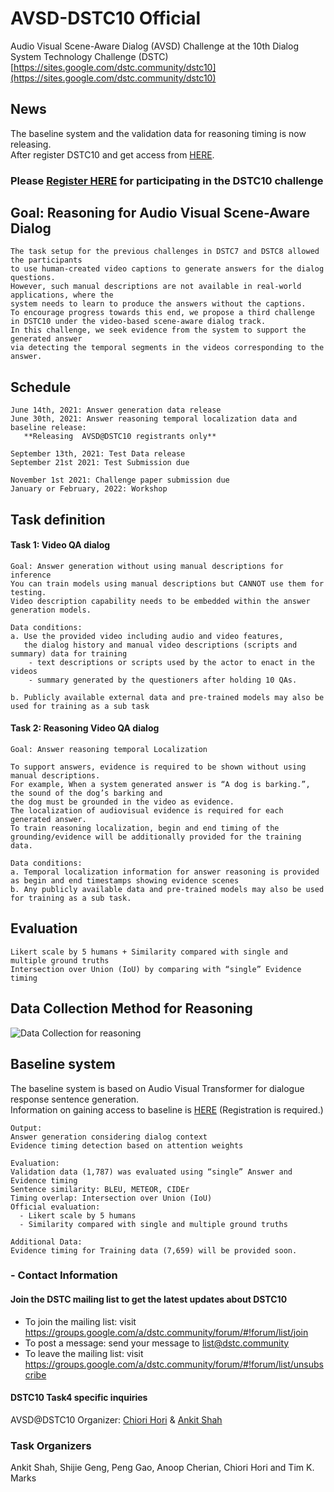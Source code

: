# AVSD-DSTC10 Official
  Audio Visual Scene-Aware Dialog (AVSD) Challenge at the 10th Dialog System Technology Challenge (DSTC)
  [https://sites.google.com/dstc.community/dstc10](https://sites.google.com/dstc.community/dstc10)


## News

The baseline system and the validation data for reasoning timing is now releasing. <br>
After register DSTC10 and get access from [HERE](https://docs.google.com/forms/d/1dDy00UzW66u1V8x8flLsJKbpDQNuqpzaE-Zm_AClSac/prefill).

### Please [Register HERE](https://docs.google.com/forms/d/e/1FAIpQLSe9CgrlygYciIZH_pK8133fbp1kqigTB6JIP7utfNFx_xSm6A/viewform) for participating in the DSTC10 challenge


## Goal: Reasoning for Audio Visual Scene-Aware Dialog

    The task setup for the previous challenges in DSTC7 and DSTC8 allowed the participants 
    to use human-created video captions to generate answers for the dialog questions. 
    However, such manual descriptions are not available in real-world applications, where the 
    system needs to learn to produce the answers without the captions. 
    To encourage progress towards this end, we propose a third challenge
    in DSTC10 under the video-based scene-aware dialog track. 
    In this challenge, we seek evidence from the system to support the generated answer 
    via detecting the temporal segments in the videos corresponding to the answer.
    
## Schedule

    June 14th, 2021: Answer generation data release
    June 30th, 2021: Answer reasoning temporal localization data and baseline release: 
       **Releasing  AVSD@DSTC10 registrants only**
  
    September 13th, 2021: Test Data release
    September 21st 2021: Test Submission due
    
    November 1st 2021: Challenge paper submission due
    January or February, 2022: Workshop

## Task definition
#### Task 1: Video QA dialog
    Goal: Answer generation without using manual descriptions for inference
    You can train models using manual descriptions but CANNOT use them for testing. 
    Video description capability needs to be embedded within the answer generation models.
    
    Data conditions:
    a. Use the provided video including audio and video features, 
       the dialog history and manual video descriptions (scripts and summary) data for training
        - text descriptions or scripts used by the actor to enact in the videos
        - summary generated by the questioners after holding 10 QAs.

    b. Publicly available external data and pre-trained models may also be used for training as a sub task

#### Task 2: Reasoning Video QA dialog
    Goal: Answer reasoning temporal Localization 

    To support answers, evidence is required to be shown without using manual descriptions. 
    For example, When a system generated answer is “A dog is barking.”, the sound of the dog’s barking and
    the dog must be grounded in the video as evidence.
    The localization of audiovisual evidence is required for each generated answer.
    To train reasoning localization, begin and end timing of the grounding/evidence will be additionally provided for the training data.

    Data conditions:
    a. Temporal localization information for answer reasoning is provided as begin and end timestamps showing evidence scenes
    b. Any publicly available data and pre-trained models may also be used for training as a sub task.
    
    
## Evaluation
    Likert scale by 5 humans + Similarity compared with single and multiple ground truths
    Intersection over Union (IoU) by comparing with “single” Evidence timing 

    
## Data Collection Method for Reasoning
![Data Collection for reasoning](https://github.com/dialogtekgeek/AVSD-DSTC10_Official/blob/main/InstructionForReasoning.png)

## Baseline system
The baseline system is based on Audio Visual Transformer for dialogue response sentence generation. <BR>
Information on gaining access to baseline is [HERE](https://github.com/ankitshah009/AVSD-DSTC10_baseline)
(Registration is required.)
  
    Output: 
    Answer generation considering dialog context 
    Evidence timing detection based on attention weights 
  
    Evaluation: 
    Validation data (1,787) was evaluated using “single” Answer and Evidence timing 
    Sentence similarity: BLEU, METEOR, CIDEr 
    Timing overlap: Intersection over Union (IoU)  
    Official evaluation: 
      - Likert scale by 5 humans 
      - Similarity compared with single and multiple ground truths 

    Additional Data:  
    Evidence timing for Training data (7,659) will be provided soon. 

### - Contact Information
#### Join the DSTC mailing list to get the latest updates about DSTC10
* To join the mailing list: visit https://groups.google.com/a/dstc.community/forum/#!forum/list/join
* To post a message: send your message to list@dstc.community
* To leave the mailing list: visit https://groups.google.com/a/dstc.community/forum/#!forum/list/unsubscribe

#### DSTC10 Task4 specific inquiries 
AVSD@DSTC10 Organizer: [Chiori Hori](mailto:chori@merl.com) & [Ankit Shah](mailto:aps1@andrew.cmu.edu)

### Task Organizers
Ankit Shah, Shijie Geng, Peng Gao, Anoop Cherian, Chiori Hori and Tim K. Marks
